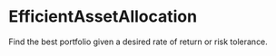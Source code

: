 # EfficientAssetAllocation
Find the best portfolio given a desired rate of return or risk tolerance.
